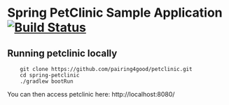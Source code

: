 # Spring PetClinic Sample Application [![Build Status](https://travis-ci.org/pairing4good/petclinic.png?branch=master)](https://travis-ci.org/pairing4good/petclinic/)

## Running petclinic locally
```
	git clone https://github.com/pairing4good/petclinic.git
	cd spring-petclinic
	./gradlew bootRun
```

You can then access petclinic here: http://localhost:8080/
